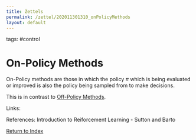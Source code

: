 ```yaml
---
title: Zettels
permalink: /zettel/202011301310_onPolicyMethods
layout: default
---
```

tags: #control

# On-Policy Methods

On-Policy methods are those in which the policy $\pi$ which is being evaluated or improved is also the policy 
being sampled from to make decisions. 

This is in contrast to [Off-Policy Methods](202011301312_offPolicyMethods).

Links: 

References: Introduction to Reiforcement Learning - Sutton and Barto

[Return to Index](index)